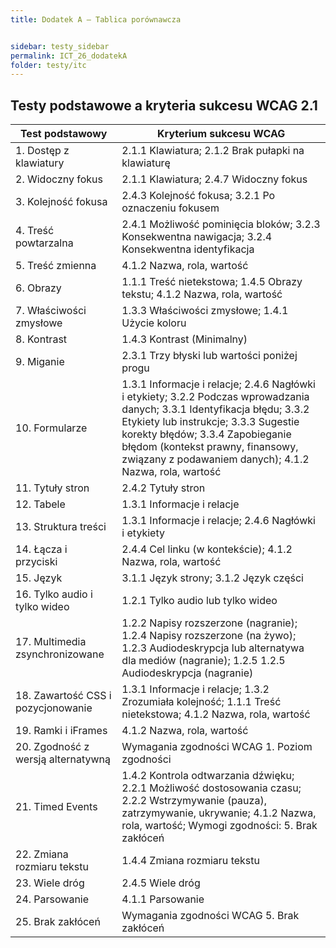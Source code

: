 ```yaml
---
title: Dodatek A – Tablica porównawcza


sidebar: testy_sidebar
permalink: ICT_26_dodatekA
folder: testy/itc
---
```



Testy podstawowe a kryteria sukcesu WCAG 2.1
----------------------------------------

| Test podstawowy               | Kryterium sukcesu WCAG                                             |
|-------------------------------|--------------------------------------------------------------------|
| 1. Dostęp z klawiatury        | 2.1.1 Klawiatura; 2.1.2 Brak pułapki na klawiaturę                 |
| 2. Widoczny fokus             | 2.1.1 Klawiatura; 2.4.7 Widoczny fokus                             |
| 3. Kolejność fokusa           | 2.4.3 Kolejność fokusa; 3.2.1 Po oznaczeniu fokusem                |
| 4. Treść powtarzalna          | 2.4.1 Możliwość pominięcia bloków; 3.2.3 Konsekwentna nawigacja; 3.2.4 Konsekwentna identyfikacja|
| 5. Treść zmienna              | 4.1.2 Nazwa, rola, wartość                                         |
| 6. Obrazy                     | 1.1.1 Treść nietekstowa; 1.4.5 Obrazy tekstu; 4.1.2 Nazwa, rola, wartość|
| 7. Właściwości zmysłowe       | 1.3.3 Właściwości zmysłowe; 1.4.1 Użycie koloru                    |
| 8. Kontrast                   | 1.4.3 Kontrast (Minimalny)                                         |
| 9. Miganie                    | 2.3.1 Trzy błyski lub wartości poniżej progu                       |
| 10. Formularze                | 1.3.1 Informacje i relacje; 2.4.6 Nagłówki i etykiety; 3.2.2 Podczas wprowadzania danych; 3.3.1  Identyfikacja błędu; 3.3.2 Etykiety lub instrukcje; 3.3.3 Sugestie korekty błędów; 3.3.4 Zapobieganie błędom (kontekst prawny, finansowy, związany z podawaniem danych); 4.1.2 Nazwa, rola, wartość|
| 11. Tytuły stron              | 2.4.2 Tytuły stron                                                |
| 12. Tabele                    | 1.3.1 Informacje i relacje                                        |
| 13. Struktura treści          | 1.3.1 Informacje i relacje; 2.4.6 Nagłówki i etykiety             |
| 14. Łącza i przyciski         | 2.4.4 Cel linku (w kontekście); 4.1.2 Nazwa, rola, wartość        |
| 15. Język                     | 3.1.1 Język strony; 3.1.2 Język części                            |
| 16. Tylko audio i tylko wideo | 1.2.1 Tylko audio lub tylko wideo                                 |
| 17. Multimedia zsynchronizowane| 1.2.2 Napisy rozszerzone (nagranie); 1.2.4 Napisy rozszerzone (na żywo); 1.2.3 Audiodeskrypcja lub alternatywa dla mediów (nagranie); 1.2.5 1.2.5 Audiodeskrypcja (nagranie)|
| 18. Zawartość CSS i pozycjonowanie| 1.3.1 Informacje i relacje; 1.3.2 Zrozumiała kolejność; 1.1.1  Treść nietekstowa; 4.1.2 Nazwa, rola, wartość|
| 19. Ramki i    iFrames        | 4.1.2 Nazwa, rola, wartość                                        |
| 20. Zgodność z wersją alternatywną | Wymagania zgodności WCAG 1. Poziom zgodności |
| 21. Timed Events              | 1.4.2 Kontrola odtwarzania dźwięku; 2.2.1 Możliwość dostosowania czasu; 2.2.2 Wstrzymywanie (pauza), zatrzymywanie, ukrywanie;  4.1.2 Nazwa, rola, wartość;  Wymogi zgodności: 5. Brak zakłóceń |
| 22. Zmiana rozmiaru tekstu    | 1.4.4 Zmiana rozmiaru tekstu                                       |
| 23. Wiele dróg                | 2.4.5 Wiele dróg                                                   |
| 24. Parsowanie                | 4.1.1 Parsowanie                                                   |
| 25. Brak zakłóceń             | Wymagania zgodności WCAG 5. Brak zakłóceń                   |

